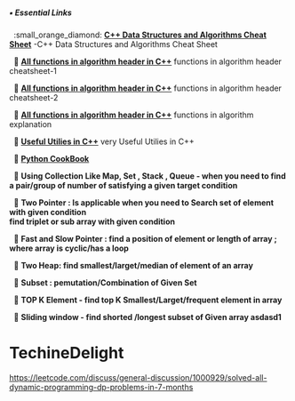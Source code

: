 
##### :black_small_square: Essential Links
<p> 
&nbsp;&nbsp;:small_orange_diamond: <a href="https://github.com/gibsjose/cpp-cheat-sheet/blob/master/Data%20Structures%20and%20Algorithms.md"><b>C++ Data Structures and Algorithms Cheat Sheet</b></a> -C++ Data Structures and Algorithms Cheat Sheet<br>

&nbsp;&nbsp;:small_orange_diamond: <a href="https://medium.com/logicalbee/c-stl-algorithms-cheat-sheet-d92f986abe14"><b>All functions in algorithm header in C++</b></a> functions in algorithm header cheatsheet-1 <br>

&nbsp;&nbsp;:small_orange_diamond: <a href="http://www.cplusplus.com/reference/algorithm/"><b>All functions in algorithm header in C++</b></a> functions in algorithm header  cheatsheet-2<br>

&nbsp;&nbsp;:small_orange_diamond: <a href="https://www.cppreference.com/Cpp_STL_ReferenceManual.pdf"><b>All functions in algorithm header in C++</b></a> functions in algorithm explanation <br>


&nbsp;&nbsp;:small_orange_diamond: <a href="https://zipproth.de/cheat-sheets/cpp/"><b>Useful Utilies in C++</b></a> very  Useful Utilies in C++ <br>

&nbsp;&nbsp;:small_orange_diamond: <a href="https://jakevdp.github.io/PythonDataScienceHandbook/"><b>Python CookBook</b></a>  <br>
  
  
  
&nbsp;&nbsp;:small_orange_diamond: <b> Using Collection Like Map, Set , Stack , Queue - when you need to find a pair/group of number of satisfying a given target condition </b> <br>

&nbsp;&nbsp;:small_orange_diamond: <b> Two Pointer : Is applicable when you need to Search set of element with given condition </br>
find triplet or sub array with given condition </b> <br>


&nbsp;&nbsp;:small_orange_diamond: <b> Fast and Slow Pointer : find a position of element or length of array ; where array is cyclic/has a loop </b> <br>

&nbsp;&nbsp;:small_orange_diamond: <b>Two Heap: find smallest/larget/median of element of an array </b> <br>

&nbsp;&nbsp;:small_orange_diamond: <b>Subset : pemutation/Combination of Given Set  </b> <br>

&nbsp;&nbsp;:small_orange_diamond: <b>TOP K Element - find top K Smallest/Larget/frequent element in array </b> <br>

&nbsp;&nbsp;:small_orange_diamond: <b>Sliding window - find shorted /longest subset of Given array </b>
<b> asdasd1</b>






# TechineDelight
https://leetcode.com/discuss/general-discussion/1000929/solved-all-dynamic-programming-dp-problems-in-7-months
